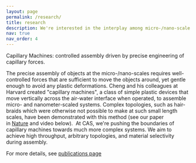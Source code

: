 ```yaml
---
layout: page
permalink: /research/
title: research
description: We're interested in the interplay among micro-/nano-scale objects and interfaces. We also harness such interactions to drive assemblies that benefit us in numerous wa
nav: true
nav_order: 4
---
```


Capillary Machines: controlled assembly driven by precise engineering of capillary forces.

The precise assembly of objects at the micro-/nano-scales requires well-controlled forces that are sufficient to move the objects around, yet gentle enough to avoid any plastic deformations. Cheng and his colleagues at Harvard created "capillary machines", a class of simple plastic devices that move vertically across the air-water interface when operated, to assemble micro- and nanometer-scaled systems. Complex topologies, such as hair-braids which were otherwise not possible to make at such small length scales, have been demonstrated with this method (see our paper in [Nature](https://www.nature.com/articles/s41586-022-05234-7) and video below).
​
At CAS, we're pushing the boundaries of capillary machines towards much more complex systems. We aim to achieve high throughput, arbitrary topologies, and material selectivity during assembly. 

For more details, see [publications page](/publications/) 

